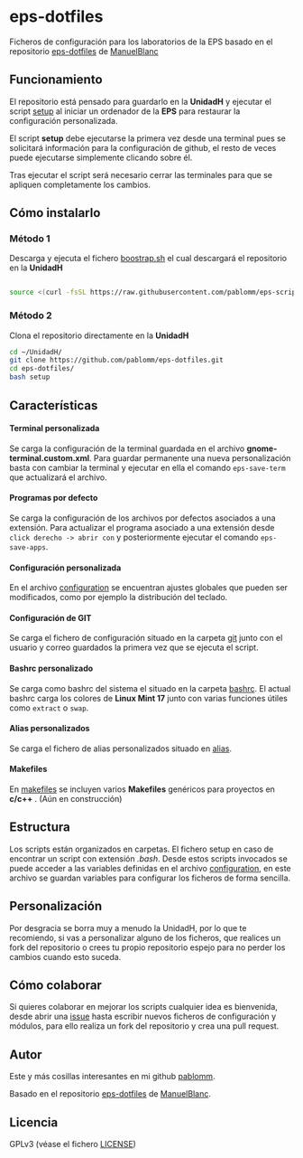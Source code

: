 # eps-dotfiles

Ficheros de configuración para los laboratorios de la EPS
basado en el repositorio [eps-dotfiles](https://github.com/ManuelBlanc/eps-dotfiles) 
de [ManuelBlanc](https://github.com/ManuelBlanc)

## Funcionamiento

El repositorio está pensado para guardarlo en la **UnidadH** y ejecutar el script 
[setup](https://github.com/pablomm/eps-scripts/blob/master/setup) al iniciar un
ordenador de la **EPS** para restaurar la configuración personalizada.

El script **setup** debe ejecutarse la primera vez desde una terminal pues se solicitará
información para la configuración de github, el resto de veces puede ejecutarse simplemente 
clicando sobre él.

Tras ejecutar el script será necesario cerrar las terminales para que se apliquen completamente
los cambios.

## Cómo instalarlo

### Método 1

Descarga y ejecuta el fichero [boostrap.sh](https://github.com/pablomm/eps-scripts/blob/master/bootstrap.sh) 
el cual descargará el repositorio en la **UnidadH** 

```bash

source <(curl -fsSL https://raw.githubusercontent.com/pablomm/eps-scripts/master/bootstrap.sh)

```

### Método 2

Clona el repositorio directamente en la **UnidadH**

```bash
cd ~/UnidadH/
git clone https://github.com/pablomm/eps-dotfiles.git
cd eps-dotfiles/
bash setup
```

## Características

#### Terminal personalizada

Se carga la configuración de la terminal guardada en el archivo **gnome-terminal.custom.xml**.
Para guardar permanente una nueva personalización basta con cambiar la terminal y ejecutar
en ella el comando `eps-save-term` que actualizará el archivo.

#### Programas por defecto

Se carga la configuración de los archivos por defectos asociados a una extensión.
Para actualizar el programa asociado a una extensión desde `click derecho -> abrir con` y
posteriormente ejecutar el comando `eps-save-apps`.

#### Configuración personalizada

En el archivo [configuration]() se encuentran ajustes globales que pueden ser modificados, como por ejemplo
la distribución del teclado.

#### Configuración de GIT

Se carga el fichero de configuración situado en la carpeta [git](https://github.com/pablomm/eps-scripts/tree/master/git) 
junto con el usuario y correo guardados la primera vez que se ejecuta el script.

#### Bashrc personalizado

Se carga como bashrc del sistema el situado en la carpeta [bashrc](https://github.com/pablomm/eps-scripts/tree/master/bashrc).
El actual bashrc carga los colores de **Linux Mint 17** junto con varias funciones útiles como `extract` o `swap`.

#### Alias personalizados

Se carga el fichero de alias personalizados situado en [alias](https://github.com/pablomm/eps-scripts/tree/master/aliases).

#### Makefiles

En [makefiles](https://github.com/pablomm/eps-scripts/tree/master/makefiles) se incluyen varios **Makefiles** genéricos
para proyectos en **c/c++** . (Aún en construcción)

## Estructura

Los scripts están organizados en carpetas. El fichero setup en caso de encontrar un script con extensión *.bash*.
Desde estos scripts invocados se puede acceder a las variables definidas en el archivo [configuration](), en este archivo 
se guardan variables para configurar los ficheros de forma sencilla.

## Personalización

Por desgracia se borra muy a menudo la UnidadH, por lo que te recomiendo, si vas a personalizar
alguno de los ficheros, que realices un fork del repositorio o crees tu propio repositorio espejo para
no perder los cambios cuando esto suceda.

## Cómo colaborar

Si quieres colaborar en mejorar los scripts cualquier idea es bienvenida, desde abrir una 
[issue](https://github.com/pablomm/eps-scripts/issues/new) hasta escribir nuevos ficheros de configuración y
módulos, para ello realiza un fork del repositorio y crea una pull request.

## Autor

Este y más cosillas interesantes en mi github [pablomm](https://github.com/pablomm).

Basado en el repositorio [eps-dotfiles](https://github.com/ManuelBlanc/eps-dotfiles) 
de [ManuelBlanc](https://github.com/ManuelBlanc).

## Licencia

GPLv3 (véase el fichero [LICENSE]())
